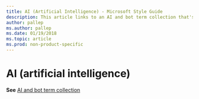 ```yaml
---
title: AI (Artificial Intelligence) - Microsoft Style Guide
description: This article links to an AI and bot term collection that's in accordance with Microsoft style guidelines.
author: pallep
ms.author: pallep
ms.date: 01/19/2018
ms.topic: article
ms.prod: non-product-specific
---
```


# AI (artificial intelligence)

**See** [AI and bot term collection](~/a-z-word-list-term-collections/term-collections/ai-bot-terms.md)
